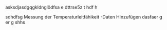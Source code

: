 asksdjasdgqgkldnglödfsa
e
dttrse5z
t
hdf
h

sdhdfsg
Messung der Temperaturleitfähikeit
-Daten Hinzufügen
dasfaer
g
er
g
shhs
